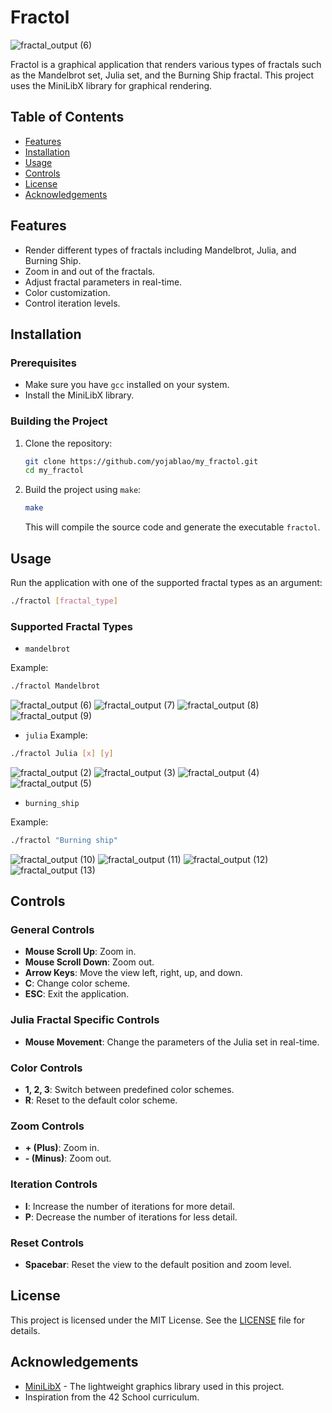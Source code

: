 
# Fractol

![fractal_output (6)](https://github.com/yojablao/my_fractol/assets/111790283/2a988a1d-a095-4d36-a86e-634d0ac249c9)

Fractol is a graphical application that renders various types of fractals such as the Mandelbrot set, Julia set, and the Burning Ship fractal. This project uses the MiniLibX library for graphical rendering.

## Table of Contents

- [Features](#features)
- [Installation](#installation)
- [Usage](#usage)
- [Controls](#controls)
- [License](#license)
- [Acknowledgements](#acknowledgements)

## Features

- Render different types of fractals including Mandelbrot, Julia, and Burning Ship.
- Zoom in and out of the fractals.
- Adjust fractal parameters in real-time.
- Color customization.
- Control iteration levels.

## Installation

### Prerequisites

- Make sure you have `gcc` installed on your system.
- Install the MiniLibX library.

### Building the Project

1. Clone the repository:

    ```bash
    git clone https://github.com/yojablao/my_fractol.git
    cd my_fractol
    ```

2. Build the project using `make`:

    ```bash
    make
    ```

    This will compile the source code and generate the executable `fractol`.

## Usage

Run the application with one of the supported fractal types as an argument:

```bash
./fractol [fractal_type]
```

### Supported Fractal Types

- `mandelbrot`

Example:
```bash
./fractol Mandelbrot
```
![fractal_output (6)](https://github.com/yojablao/my_fractol/assets/111790283/2a988a1d-a095-4d36-a86e-634d0ac249c9)
![fractal_output (7)](https://github.com/yojablao/my_fractol/assets/111790283/bb8b3068-d8c7-4c3d-b588-10607821fd57)
![fractal_output (8)](https://github.com/yojablao/my_fractol/assets/111790283/b966c90e-06e1-42cd-9047-1cd83a828f80)
![fractal_output (9)](https://github.com/yojablao/my_fractol/assets/111790283/38499e4c-6a3f-4ab8-9663-786498f1dcd6)
- `julia`
Example:
```bash
./fractol Julia [x] [y]
```
![fractal_output (2)](https://github.com/yojablao/my_fractol/assets/111790283/f9de8b6d-b939-44dd-b18e-842e17d15c45)
![fractal_output (3)](https://github.com/yojablao/my_fractol/assets/111790283/2cd4cbe4-86d3-41a5-862e-ec5887a3e2fb)
![fractal_output (4)](https://github.com/yojablao/my_fractol/assets/111790283/bc985e7a-7440-4593-ad92-98fc2238d6a6)
![fractal_output (5)](https://github.com/yojablao/my_fractol/assets/111790283/08bdf245-fb38-41cf-bb30-b9740271b801)

- `burning_ship`

Example:
```bash
./fractol "Burning ship"
```
![fractal_output (10)](https://github.com/yojablao/my_fractol/assets/111790283/621bc8e0-f312-4f32-a133-629a0209fcc0)
![fractal_output (11)](https://github.com/yojablao/my_fractol/assets/111790283/988a83b0-a0d2-4b3c-86da-d7e16baf02c9)
![fractal_output (12)](https://github.com/yojablao/my_fractol/assets/111790283/2fed17ac-88d0-4060-a7b9-3704598a9412)
![fractal_output (13)](https://github.com/yojablao/my_fractol/assets/111790283/ce111901-9335-42be-808d-4de0f8d71f7b)
## Controls

### General Controls

- **Mouse Scroll Up**: Zoom in.
- **Mouse Scroll Down**: Zoom out.
- **Arrow Keys**: Move the view left, right, up, and down.
- **C**: Change color scheme.
- **ESC**: Exit the application.

### Julia Fractal Specific Controls

- **Mouse Movement**: Change the parameters of the Julia set in real-time.

### Color Controls

- **1, 2, 3**: Switch between predefined color schemes.
- **R**: Reset to the default color scheme.

### Zoom Controls

- **+ (Plus)**: Zoom in.
- **- (Minus)**: Zoom out.

### Iteration Controls

- **I**: Increase the number of iterations for more detail.
- **P**: Decrease the number of iterations for less detail.

### Reset Controls

- **Spacebar**: Reset the view to the default position and zoom level.

## License

This project is licensed under the MIT License. See the [LICENSE](LICENSE) file for details.

## Acknowledgements

- [MiniLibX](https://github.com/qst0/ft_libgfx) - The lightweight graphics library used in this project.
- Inspiration from the 42 School curriculum.
```

